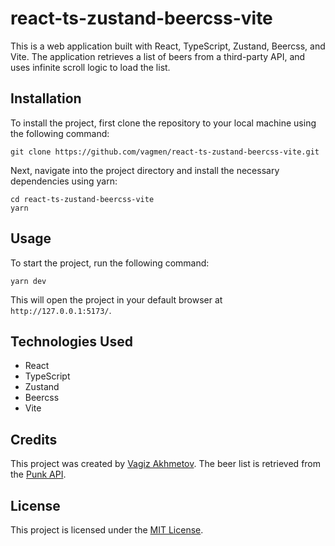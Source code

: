 # react-ts-zustand-beercss-vite

This is a web application built with React, TypeScript, Zustand, Beercss, and Vite. The application retrieves a list of beers from a third-party API, and uses infinite scroll logic to load the list.

## Installation

To install the project, first clone the repository to your local machine using the following command:

```
git clone https://github.com/vagmen/react-ts-zustand-beercss-vite.git
```

Next, navigate into the project directory and install the necessary dependencies using yarn:

```
cd react-ts-zustand-beercss-vite
yarn
```

## Usage

To start the project, run the following command:

```
yarn dev
```

This will open the project in your default browser at `http://127.0.0.1:5173/`.

## Technologies Used

- React
- TypeScript
- Zustand
- Beercss
- Vite

## Credits

This project was created by [Vagiz Akhmetov](https://vagmen.notion.site/Vagiz-Akhmetov-Frontend-developer-6d7d7c1cc04a4c098d741bae5d1f83e6). The beer list is retrieved from the [Punk API](https://punkapi.com/).

## License

This project is licensed under the [MIT License](https://opensource.org/licenses/MIT).
